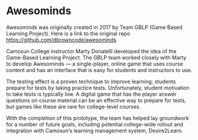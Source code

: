 # Awesominds
Awesominds was originally created in 2017 by Team GBLP (Game Based Learning Project). Here is a link to the original repo https://github.com/dbrowncode/awesominds

Camosun College instructor Marty Donatelli developed the idea of the Game-Based Learning Project. The GBLP team worked closely with Marty to develop Awesominds — a single-player, online game that uses course content and has an interface that is easy for students and instructors to use.

The testing effect is a proven technique to improve learning; students prepare for tests by taking practice tests. Unfortunately, student motivation to take tests is typically low. A digital game that has the player answer questions on course material can be an effective way to prepare for tests, but games like these are rare for college-level courses.

With the completion of this prototype, the team has helped lay groundwork for a number of future goals, including potential college-wide rollout and integration with Camosun’s learning management system, Desire2Learn.
